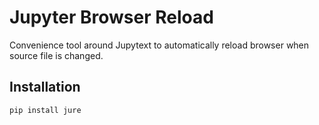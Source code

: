 # Jupyter Browser Reload

Convenience tool around Jupytext to automatically reload browser
when source file is changed. 

## Installation

```
pip install jure
```